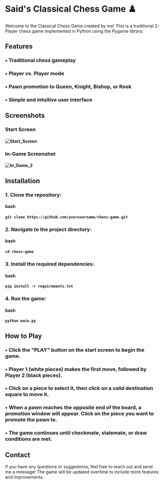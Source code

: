 # Said's Classical Chess Game ♟️
Welcome to the Classical Chess Game created by me! This is a traditional 2-Player chess game implemented in Python using the Pygame library.

## Features
### •  Traditional chess gameplay
### •  Player vs. Player mode
### •  Pawn promotion to Queen, Knight, Bishop, or Rook
### •  Simple and intuitive user interface

## Screenshots
### Start Screen
#### ![Start_Screen](https://github.com/said-s-ali/Chess/assets/134849217/2c7fec99-97e9-49a2-858b-5aefdc9c1d79)

### In-Game Screenshot 
#### ![In_Game_2](https://github.com/said-s-ali/Chess/assets/134849217/52b81dd5-2f5f-44a7-8141-5c7ec48b4b0a)


## Installation
### 1. Clone the repository:
  #### bash
  #### `git clone https://github.com/yourusername/chess-game.git`

### 2. Navigate to the project directory:
#### bash
#### `cd chess-game`

### 3. Install the required dependencies:
#### bash
#### `pip install -r requirements.txt`

### 4. Run the game:
#### bash
#### `python main.py`

## How to Play
### •  Click the "PLAY" button on the start screen to begin the game.
### •  Player 1 (white pieces) makes the first move, followed by Player 2 (black pieces).
### •  Click on a piece to select it, then click on a valid destination square to move it.
### •  When a pawn reaches the opposite end of the board, a promotion window will appear. Click on the piece you want to promote the pawn to.
### •  The game continues until checkmate, stalemate, or draw conditions are met.

## Contact
If you have any questions or suggestions, feel free to reach out and send me a message!
The game will be updated overtime to include more features and improvements.

